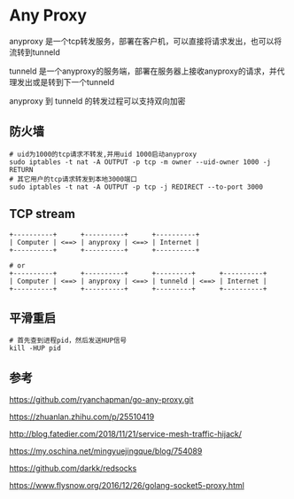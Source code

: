 # Any Proxy

anyproxy 是一个tcp转发服务，部署在客户机，可以直接将请求发出，也可以将流转到tunneld

tunneld 是一个anyproxy的服务端，部署在服务器上接收anyproxy的请求，并代理发出或是转到下一个tunneld

anyproxy 到 tunneld 的转发过程可以支持双向加密

## 防火墙

```
# uid为1000的tcp请求不转发,并用uid 1000启动anyproxy
sudo iptables -t nat -A OUTPUT -p tcp -m owner --uid-owner 1000 -j RETURN
# 其它用户的tcp请求转发到本地3000端口
sudo iptables -t nat -A OUTPUT -p tcp -j REDIRECT --to-port 3000
```

## TCP stream

```
+----------+      +----------+      +----------+
| Computer | <==> | anyproxy | <==> | Internet |
+----------+      +----------+      +----------+

# or
+----------+      +----------+      +---------+      +----------+
| Computer | <==> | anyproxy | <==> | tunneld | <==> | Internet |
+----------+      +----------+      +---------+      +----------+
```

## 平滑重启

```
# 首先查到进程pid，然后发送HUP信号
kill -HUP pid
```

## 参考

<https://github.com/ryanchapman/go-any-proxy.git>

<https://zhuanlan.zhihu.com/p/25510419>

<http://blog.fatedier.com/2018/11/21/service-mesh-traffic-hijack/>

<https://my.oschina.net/mingyuejingque/blog/754089>

<https://github.com/darkk/redsocks>

<https://www.flysnow.org/2016/12/26/golang-socket5-proxy.html>